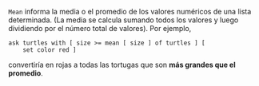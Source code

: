 ﻿`Mean` informa la media o el promedio de los valores numéricos de una lista determinada. (La media se calcula sumando todos los valores y luego dividiendo por el número total de valores). Por ejemplo, 

```
ask turtles with [ size >= mean [ size ] of turtles ] [ 
    set color red ]
```
convertiría en rojas a todas las tortugas que son **más grandes que el promedio**.